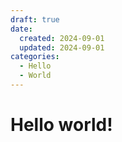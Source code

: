 ```yaml
---
draft: true 
date:
  created: 2024-09-01
  updated: 2024-09-01
categories:
  - Hello
  - World
---
```


# Hello world!

<!-- more -->